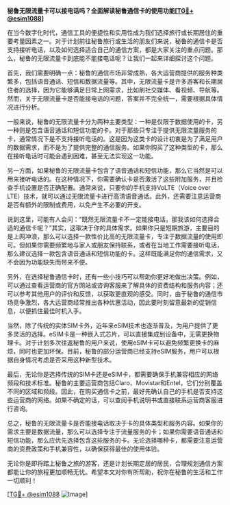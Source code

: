 **秘鲁无限流量卡可以接电话吗？全面解读秘鲁通信卡的使用功能[[TG💪+ @esim1088](https://t.me/s/esim1088)]**

在当今数字化时代，通信工具的便捷性和实用性成为我们选择旅行或长期居住的重要考量因素之一。对于计划前往秘鲁旅行或生活的朋友们来说，秘鲁的通信卡是否支持接听电话，以及如何选择适合自己的通信方案，都是大家关注的重点问题。那么，秘鲁的无限流量卡到底能不能接电话呢？让我们一起来详细探讨这个问题。

首先，我们需要明确一点：秘鲁的通信市场非常成熟，各大运营商提供的服务种类繁多，包括语音通话、短信和数据流量等。其中，无限流量卡是许多游客和长期居住者的选择，因为它能够满足日常上网需求，比如刷社交媒体、看视频、导航等。然而，关于无限流量卡是否能接电话的问题，答案并不完全统一，需要根据具体情况进行分析。

一般来说，秘鲁的无限流量卡分为两种主要类型：一种是仅限于数据使用的卡，另一种则是包含语音通话和短信功能的卡。对于那些只专注于提供无限流量服务的卡，通常情况下是不支持接听电话的。这是因为这类卡的设计初衷是为了满足用户的数据需求，而不是为了提供完整的通信服务。如果你购买了这种类型的卡，那么在接听电话时可能会遇到困难，甚至无法实现这一功能。

另一方面，如果秘鲁的无限流量卡包含了语音通话和短信功能，那么它当然是可以用来接听电话的。在这种情况下，你需要确认卡是否激活了这些附加服务，并且检查手机设置是否正确配置。通常来说，只要你的手机支持VoLTE（Voice over LTE）技术，就可以通过无限流量卡进行高清语音通话。此外，还需要注意运营商是否有额外的限制或费用，以免产生不必要的开支。

说到这里，可能有人会问：“既然无限流量卡不一定能接电话，那我该如何选择合适的通信卡呢？”其实，这取决于你的具体需求。如果你只是短期旅游，主要目的是上网冲浪，那么可以选择一款性价比高的无限流量卡，专注于数据流量的使用即可。但如果你需要频繁地与家人或朋友保持联系，或者在当地工作需要接听电话，那么建议选择一款包含语音通话和短信功能的卡。这样既能满足你的通信需求，又不会因为功能缺失而带来不便。

另外，在选择秘鲁通信卡时，还有一些小技巧可以帮助你更好地做出决策。例如，可以通过查看运营商的官方网站或咨询客服来了解具体的资费结构和服务内容；还可以参考其他用户的评价和反馈，以获取更直观的感受。同时，由于秘鲁的通信市场竞争激烈，各大运营商经常推出各种优惠活动，因此要时刻留意最新的促销信息，以便抓住最佳时机入手。

当然，除了传统的实体SIM卡外，近年来eSIM技术也逐渐普及，为用户提供了更多灵活的选择。eSIM卡是一种嵌入式芯片，可以直接集成到设备中，无需更换物理卡。对于计划多次往返秘鲁的用户来说，使用eSIM卡可以避免频繁更换卡的麻烦，同时也更加环保。目前，秘鲁的部分运营商已经支持eSIM服务，用户可以根据自身情况考虑是否采用这种新型技术。

最后，无论你是选择传统的SIM卡还是eSIM卡，都需要确保手机兼容相应的网络频段和技术标准。秘鲁的主要运营商包括Claro、Movistar和Entel，它们分别覆盖不同的区域和频段。因此，在购买通信卡之前，最好先确认自己的手机是否支持这些运营商的网络。如果不确定的话，可以查阅手机说明书或直接联系运营商客服进行咨询。

总之，秘鲁的无限流量卡是否能接电话取决于卡的具体类型和服务内容。如果你的需求主要是数据流量，那么可以选择专注于流量服务的卡；如果你需要语音通话和短信功能，那么应优先选择包含这些服务的卡。无论选择哪种卡，都需要注意运营商的资费政策和手机兼容性，以确保获得最佳的使用体验。

无论你是即将踏上秘鲁之旅的游客，还是计划长期定居的居民，合理规划通信方案都能让你的旅程更加顺畅无忧。希望本文对你有所帮助，祝你在秘鲁的生活和工作一切顺利！

[[TG💪+ @esim1088](https://t.me/s/esim1088) ![Image](https://i.postimg.cc/4NQfJmqS/Snipaste-2025-05-13-00-14-12.png)]